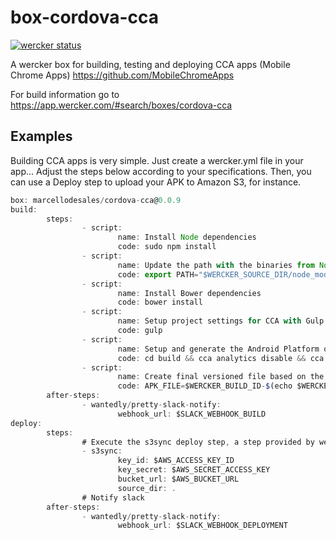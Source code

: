 box-cordova-cca
===========

[![wercker status](https://app.wercker.com/status/66beaf20c9d5a75e6a9f664bda7f5be3/m "wercker status")](https://app.wercker.com/project/bykey/66beaf20c9d5a75e6a9f664bda7f5be3)

A wercker box for building, testing and deploying CCA apps (Mobile Chrome Apps) https://github.com/MobileChromeApps

For build information go to https://app.wercker.com/#search/boxes/cordova-cca

Examples
-------

Building CCA apps is very simple. Just create a wercker.yml file in your app... Adjust the steps below according to your specifications. Then, you can use a Deploy step to upload your APK to Amazon S3, for instance.

```js
box: marcellodesales/cordova-cca@0.0.9
build:
        steps:
                - script:
                        name: Install Node dependencies
                        code: sudo npm install
                - script:
                        name: Update the path with the binaries from Node
                        code: export PATH="$WERCKER_SOURCE_DIR/node_modules/.bin:$PATH"
                - script:
                        name: Install Bower dependencies
                        code: bower install
                - script:
                        name: Setup project settings for CCA with Gulp
                        code: gulp
                - script:
                        name: Setup and generate the Android Platform on CCA
                        code: cd build && cca analytics disable && cca platform add android && cca plugin add org.apache.cordova.device --skip-upgrade && cca plugin add ../plugins/com.quantogastei.app --skip-upgrade && cca build android --skip-upgrade
                - script:
                        name: Create final versioned file based on the commit SHA
                        code: APK_FILE=$WERCKER_BUILD_ID-$(echo $WERCKER_GIT_COMMIT | cut -b 1-7).apk && cp $WERCKER_SOURCE_DIR/build/platforms/android/build/outputs/apk/android-armv7-debug.apk $WERCKER_OUTPUT_DIR && cp $WERCKER_SOURCE_DIR/build/platforms/android/build/outputs/apk/android-armv7-debug.apk $WERCKER_OUTPUT_DIR/$APK_FILE
        after-steps:
                - wantedly/pretty-slack-notify:
                        webhook_url: $SLACK_WEBHOOK_BUILD
deploy:
        steps:
                # Execute the s3sync deploy step, a step provided by wercker
                - s3sync:
                        key_id: $AWS_ACCESS_KEY_ID
                        key_secret: $AWS_SECRET_ACCESS_KEY
                        bucket_url: $AWS_BUCKET_URL
                        source_dir: .
                # Notify slack
        after-steps:
                - wantedly/pretty-slack-notify:
                        webhook_url: $SLACK_WEBHOOK_DEPLOYMENT
```
